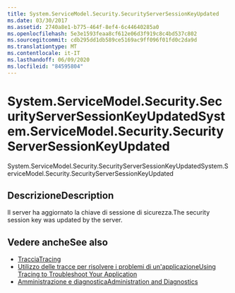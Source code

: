 ```yaml
---
title: System.ServiceModel.Security.SecurityServerSessionKeyUpdated
ms.date: 03/30/2017
ms.assetid: 2740a8e1-b775-464f-8ef4-6c44640285a0
ms.openlocfilehash: 5e3e1593feaa8cf612e06d3f919c8c4bd537c802
ms.sourcegitcommit: cdb295dd1db589ce5169ac9ff096f01fd0c2da9d
ms.translationtype: MT
ms.contentlocale: it-IT
ms.lasthandoff: 06/09/2020
ms.locfileid: "84595804"
---
```

# <a name="systemservicemodelsecuritysecurityserversessionkeyupdated"></a><span data-ttu-id="caf5c-102">System.ServiceModel.Security.SecurityServerSessionKeyUpdated</span><span class="sxs-lookup"><span data-stu-id="caf5c-102">System.ServiceModel.Security.SecurityServerSessionKeyUpdated</span></span>
<span data-ttu-id="caf5c-103">System.ServiceModel.Security.SecurityServerSessionKeyUpdated</span><span class="sxs-lookup"><span data-stu-id="caf5c-103">System.ServiceModel.Security.SecurityServerSessionKeyUpdated</span></span>  
  
## <a name="description"></a><span data-ttu-id="caf5c-104">Descrizione</span><span class="sxs-lookup"><span data-stu-id="caf5c-104">Description</span></span>  
 <span data-ttu-id="caf5c-105">Il server ha aggiornato la chiave di sessione di sicurezza.</span><span class="sxs-lookup"><span data-stu-id="caf5c-105">The security session key was updated by the server.</span></span>  
  
## <a name="see-also"></a><span data-ttu-id="caf5c-106">Vedere anche</span><span class="sxs-lookup"><span data-stu-id="caf5c-106">See also</span></span>

- [<span data-ttu-id="caf5c-107">Traccia</span><span class="sxs-lookup"><span data-stu-id="caf5c-107">Tracing</span></span>](index.md)
- [<span data-ttu-id="caf5c-108">Utilizzo delle tracce per risolvere i problemi di un'applicazione</span><span class="sxs-lookup"><span data-stu-id="caf5c-108">Using Tracing to Troubleshoot Your Application</span></span>](using-tracing-to-troubleshoot-your-application.md)
- [<span data-ttu-id="caf5c-109">Amministrazione e diagnostica</span><span class="sxs-lookup"><span data-stu-id="caf5c-109">Administration and Diagnostics</span></span>](../index.md)
